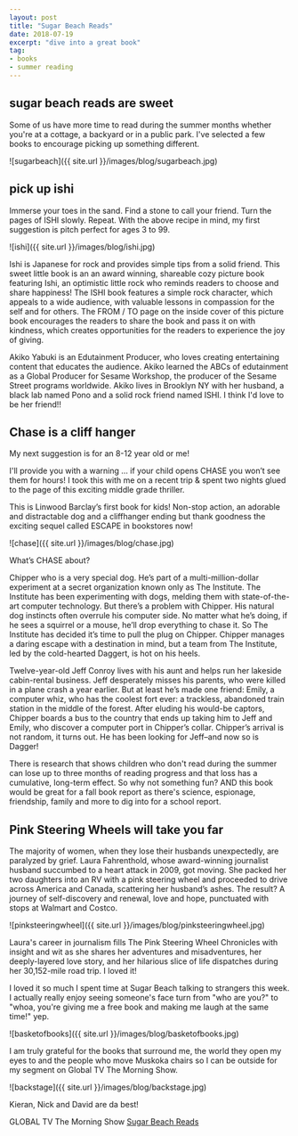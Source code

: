 ```yaml
---
layout: post
title: "Sugar Beach Reads"
date: 2018-07-19    
excerpt: "dive into a great book"
tag:
- books
- summer reading
---
```


## sugar beach reads are sweet

Some of us have more time to read during the summer months whether you're at a cottage, a backyard or in a public park. I've selected a few books to encourage picking up something different.

![sugarbeach]({{ site.url }}/images/blog/sugarbeach.jpg)

## pick up ishi

Immerse your toes in the sand.
Find a stone to call your friend.
Turn the pages of ISHI slowly.
Repeat.
With the above recipe in mind, my first suggestion is pitch perfect for ages 3 to 99.

![ishi]({{ site.url }}/images/blog/ishi.jpg)

Ishi is Japanese for rock and provides simple tips from a solid friend. This sweet little book is an an award winning, shareable cozy picture book featuring Ishi, an optimistic little rock who reminds readers to choose and share happiness! The ISHI book features a simple rock character, which appeals to a wide audience, with valuable lessons in compassion for the self and for others. The FROM / TO page on the inside cover of this picture book encourages the readers to share the book and pass it on with kindness, which creates opportunities for the readers to experience the joy of giving.

Akiko Yabuki is an Edutainment Producer, who loves creating entertaining content that educates the audience. Akiko learned the ABCs of edutainment as a Global Producer for Sesame Workshop, the producer of the Sesame Street programs worldwide. Akiko lives in Brooklyn NY with her husband, a black lab named Pono and a solid rock friend named ISHI. I think I'd love to be her friend!!

## Chase is a cliff hanger

My next suggestion is for an 8-12 year old or me!

I'll provide you with a warning … if your child opens CHASE you won’t see them for hours! I took this with me on a recent trip & spent two nights glued to the page of this exciting middle grade thriller.

This is Linwood Barclay’s first book for kids!  Non-stop action, an adorable and distractable dog and a cliffhanger ending but thank goodness the exciting sequel called ESCAPE in bookstores now!

![chase]({{ site.url }}/images/blog/chase.jpg)

What’s CHASE about?

Chipper who is a very special dog. He’s part of a multi-million-dollar experiment at a secret organization known only as The Institute. The Institute has been experimenting with dogs, melding them with state-of-the-art computer technology. But there’s a problem with Chipper. His natural dog instincts often overrule his computer side. No matter what he’s doing, if he sees a squirrel or a mouse, he’ll drop everything to chase it. So The Institute has decided it’s time to pull the plug on Chipper. Chipper manages a daring escape with a destination in mind, but a team from The Institute, led by the cold-hearted Daggert, is hot on his heels.

Twelve-year-old Jeff Conroy lives with his aunt and helps run her lakeside cabin-rental business. Jeff desperately misses his parents, who were killed in a plane crash a year earlier. But at least he’s made one friend: Emily, a computer whiz, who has the coolest fort ever: a trackless, abandoned train station in the middle of the forest.
After eluding his would-be captors, Chipper boards a bus to the country that ends up taking him to Jeff and Emily, who discover a computer port in Chipper’s collar. Chipper’s arrival is not random, it turns out. He has been looking for Jeff–and now so is Dagger!

There is research that shows children who don't read during the summer can lose up to three months of reading progress and that loss has a cumulative, long-term effect. So why not something fun? AND this book would be great for a fall book report as there's science, espionage, friendship, family and more to dig into for a school report. 

## Pink Steering Wheels will take you far

The majority of women, when they lose their husbands unexpectedly, are paralyzed by grief. Laura Fahrenthold, whose award-winning journalist husband succumbed to a heart attack in 2009, got moving. She packed her two daughters into an RV with a pink steering wheel and proceeded to drive across America and Canada, scattering her husband’s ashes. The result? A journey of self-discovery and renewal, love and hope, punctuated with stops at Walmart and Costco.

![pinksteeringwheel]({{ site.url }}/images/blog/pinksteeringwheel.jpg)

Laura's career in journalism fills The Pink Steering Wheel Chronicles with insight and wit as she shares her adventures and misadventures, her deeply-layered love story, and her hilarious slice of life dispatches during her 30,152-mile road trip. I loved it!

I loved it so much I spent time at Sugar Beach talking to strangers this week. I actually really enjoy seeing someone's face turn from "who are you?" to "whoa, you're giving me a free book and making me laugh at the same time!"  yep.

![basketofbooks]({{ site.url }}/images/blog/basketofbooks.jpg)

I am truly grateful for the books that surround me, the world they open my eyes to and the people who move Muskoka chairs so I can be outside for my segment on Global TV The Morning Show.

![backstage]({{ site.url }}/images/blog/backstage.jpg)

Kieran, Nick and David are da best!

<i class="fa fa-television" aria-hidden="true"></i> GLOBAL TV The Morning Show [Sugar Beach Reads](https://globalnews.ca/video/rd/1280206403956/)
